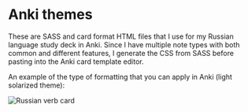 # Anki themes

These are SASS and card format HTML files that I use for my Russian language study deck in Anki. Since I have multiple note types with both common and different features, I generate the CSS from SASS before pasting into the Anki card template editor.

An example of the type of formatting that you can apply in Anki (light solarized theme):

![Russian verb card](http://i.imgur.com/o51ngTQ.png)
